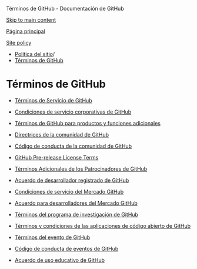 Términos de GitHub - Documentación de GitHub

[Skip to main content](#main-content)

[Página principal](/es)

[Site policy](/es/site-policy)

* [Política del sitio](/es/site-policy)/
* [Términos de GitHub](/es/site-policy/github-terms)

Términos de GitHub
==========

* [Términos de Servicio de GitHub](/es/site-policy/github-terms/github-terms-of-service)

* [Condiciones de servicio corporativas de GitHub](/es/site-policy/github-terms/github-corporate-terms-of-service)

* [Términos de GitHub para productos y funciones adicionales](/es/site-policy/github-terms/github-terms-for-additional-products-and-features)

* [Directrices de la comunidad de GitHub](/es/site-policy/github-terms/github-community-guidelines)

* [Código de conducta de la comunidad de GitHub](/es/site-policy/github-terms/github-community-code-of-conduct)

* [GitHub Pre-release License Terms](/es/site-policy/github-terms/github-pre-release-license-terms)

* [Términos Adicionales de los Patrocinadores de GitHub](/es/site-policy/github-terms/github-sponsors-additional-terms)

* [Acuerdo de desarrollador registrado de GitHub](/es/site-policy/github-terms/github-registered-developer-agreement)

* [Condiciones de servicio del Mercado GitHub](/es/site-policy/github-terms/github-marketplace-terms-of-service)

* [Acuerdo para desarrolladores del Mercado GitHub](/es/site-policy/github-terms/github-marketplace-developer-agreement)

* [Términos del programa de investigación de GitHub](/es/site-policy/github-terms/github-research-program-terms)

* [Términos y condiciones de las aplicaciones de código abierto de GitHub](/es/site-policy/github-terms/github-open-source-applications-terms-and-conditions)

* [Términos del evento de GitHub](/es/site-policy/github-terms/github-event-terms)

* [Código de conducta de eventos de GitHub](/es/site-policy/github-terms/github-event-code-of-conduct)

* [Acuerdo de uso educativo de GitHub](/es/site-policy/github-terms/github-educational-use-agreement)
